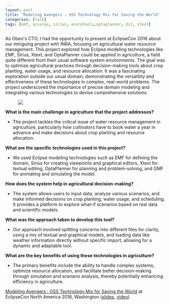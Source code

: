 ```yaml
---
layout: post
title: "Modeling Avengers : OSS Technology Mix for Saving the World"
categories: [talk]
tags: [emf, acceleo, sirius, ecoretools,optaplanner, dsl, xtext]
---
```


As Obeo's CTO, I had the opportunity to present at EclipseCon 2016 about our intriguing project with INRA, focusing on agricultural water resource management. This project explored how Eclipse modeling technologies like EMF, Sirius, Xtext, and OptaPlanner could be applied in agriculture, a field quite different from their usual software system environments. The goal was to optimize agricultural practices through decision-making tools about crop planting, water usage, and resource allocation. It was a fascinating exploration outside our usual domain, demonstrating the versatility and effectiveness of these technologies in complex, real-world problems. The project underscored the importance of precise domain modeling and integrating various technologies to devise comprehensive solutions.

<figure>
    <a href="{{ site.url }}/images/blog/2016/avengers.png"><img src="{{ site.url }}/images/blog/2016/avengers.png"></a>    
</figure>

**What is the main challenge in agriculture that the project addresses?**
   - The project tackles the critical issue of water resource management in agriculture, particularly how cultivators have to book water a year in advance and make decisions about crop planting and resource allocation.

**What are the specific technologies used in this project?**
   - We used Eclipse modeling technologies such as EMF for defining the domain, Sirius for creating viewpoints and graphical editors, Xtext for textual editing, OptaPlanner for planning and problem-solving, and GMF for animating and simulating the model.

**How does the system help in agricultural decision-making?**
   - The system allows users to input data, analyze various scenarios, and make informed decisions on crop planting, water usage, and scheduling. It provides a platform to explore what-if scenarios based on real data and scientific models.

**What was the approach taken to develop this tool?**
   - Our approach involved splitting concerns into different files for clarity, using a mix of textual and graphical models, and loading data like weather information directly without specific import, allowing for a dynamic and adaptable tool.

**What are the key benefits of using these technologies in agriculture?**
   - The primary benefits include the ability to handle complex systems, optimize resource allocation, and facilitate better decision-making through simulation and scenario analysis, thereby potentially enhancing efficiency in agriculture.
   
[Modeling Avengers : OSS Technology Mix for Saving the World](https://www.infoq.com/presentations/smart-farming-system-tools) at EclipseCon North America 2016, Washington ([slides](https://cedric.brun.io/talks/ModelingAvengers/#/), [video](https://www.infoq.com/presentations/smart-farming-system-tools))
   